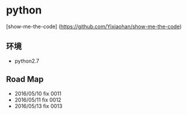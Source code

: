 # python
[show-me-the-code] (https://github.com/Yixiaohan/show-me-the-code)

## 环境
- python2.7

## Road Map
- 2016/05/10 fix 0011 
- 2016/05/11 fix 0012
- 2016/05/13 fix 0013
